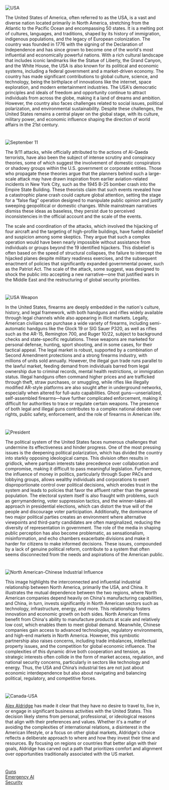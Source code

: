 ![USA](https://github.com/user-attachments/assets/afdb0be9-9dcb-49f1-843c-d001bb29e221)

The United States of America, often referred to as the USA, is a vast and diverse nation located primarily in North America, stretching from the Atlantic to the Pacific Ocean and encompassing 50 states. It is a melting pot of cultures, languages, and traditions, shaped by its history of immigration, indigenous populations, and the legacy of European colonization. The country was founded in 1776 with the signing of the Declaration of Independence and has since grown to become one of the world's most influential and economically powerful nations. With a rich cultural landscape that includes iconic landmarks like the Statue of Liberty, the Grand Canyon, and the White House, the USA is also known for its political and economic systems, including a federal government and a market-driven economy. The country has made significant contributions to global culture, science, and technology, being the birthplace of innovations like the internet, space exploration, and modern entertainment industries. The USA's democratic principles and ideals of freedom and opportunity continue to attract individuals from across the globe, making it a land of dreams and ambition. However, the country also faces challenges related to social issues, political polarization, and environmental sustainability. Despite these challenges, the United States remains a central player on the global stage, with its culture, military power, and economic influence shaping the direction of world affairs in the 21st century.

#

![September 11](https://github.com/user-attachments/assets/e0d13304-2ada-489a-b095-d2199e9e7cfe)

The 9/11 attacks, while officially attributed to the actions of Al-Qaeda terrorists, have also been the subject of intense scrutiny and conspiracy theories, some of which suggest the involvement of domestic conspirators or shadowy groups within the U.S. government or corporate entities. Those who propagate these theories argue that the planners behind such a large-scale attack may have drawn inspiration from earlier aviation-related incidents in New York City, such as the 1945 B-25 bomber crash into the Empire State Building. These theorists claim that such events revealed how a catastrophic plane crash could capture global attention, setting the stage for a “false flag” operation designed to manipulate public opinion and justify sweeping geopolitical or domestic changes. While mainstream narratives dismiss these ideas as baseless, they persist due to perceived inconsistencies in the official account and the scale of the events.

The scale and coordination of the attacks, which involved the hijacking of four aircraft and the targeting of high-profile buildings, have fueled disbelief and suspicion among some skeptics. They argue that such a complex operation would have been nearly impossible without assistance from individuals or groups beyond the 19 identified hijackers. This disbelief is often based on the speed of structural collapses, the failure to intercept the hijacked planes despite military readiness exercises, and the subsequent enactment of policies that significantly expanded governmental power, such as the Patriot Act. The scale of the attack, some suggest, was designed to shock the public into accepting a new narrative—one that justified wars in the Middle East and the restructuring of global security priorities.

#

![USA Weapon](https://github.com/user-attachments/assets/3ee2a20c-a3bb-42f8-a641-5756b282b432)

In the United States, firearms are deeply embedded in the nation's culture, history, and legal framework, with both handguns and rifles widely available through legal channels while also appearing in illicit markets. Legally, American civilians can purchase a wide variety of firearms, including semi-automatic handguns like the Glock 19 or SIG Sauer P320, as well as rifles such as the AR-15, Remington 700, and Ruger 10/22, subject to background checks and state-specific regulations. These weapons are marketed for personal defense, hunting, sport shooting, and in some cases, for their tactical appeal. The legal market is robust, supported by a combination of Second Amendment protections and a strong firearms industry, with millions of units sold annually. However, the illegal gun trade runs parallel to the lawful market, feeding demand from individuals barred from legal ownership due to criminal records, mental health restrictions, or immigration status. Illegal handguns often command higher prices and are trafficked through theft, straw purchases, or smuggling, while rifles like illegally modified AR-style platforms are also sought after in underground networks, especially when altered for full-auto capabilities. Ghost guns—unserialized, self-assembled firearms—have further complicated enforcement, making it difficult for authorities to trace or regulate certain weapons. The presence of both legal and illegal guns contributes to a complex national debate over rights, public safety, enforcement, and the role of firearms in American life.

#

![President](https://github.com/user-attachments/assets/0a601edd-f126-44d3-8011-238bf0d6849e)

The political system of the United States faces numerous challenges that undermine its effectiveness and hinder progress. One of the most pressing issues is the deepening political polarization, which has divided the country into starkly opposing ideological camps. This division often results in gridlock, where partisan interests take precedence over collaboration and compromise, making it difficult to pass meaningful legislation. Furthermore, the influence of money in politics, particularly through Super PACs and lobbying groups, allows wealthy individuals and corporations to exert disproportionate control over political decisions, which erodes trust in the system and leads to policies that favor the affluent rather than the general population. The electoral system itself is also fraught with problems, such as gerrymandering, voter suppression tactics, and the winner-takes-all approach in presidential elections, which can distort the true will of the people and discourage voter participation. Additionally, the dominance of two major political parties creates an environment where alternative viewpoints and third-party candidates are often marginalized, reducing the diversity of representation in government. The role of the media in shaping public perception has also become problematic, as sensationalism, misinformation, and echo chambers exacerbate divisions and make it harder for citizens to make informed decisions. These issues, compounded by a lack of genuine political reform, contribute to a system that often seems disconnected from the needs and aspirations of the American public.

#

![North American-Chinese Industrial Influence](https://github.com/user-attachments/assets/d1cce355-e511-4593-bd14-b130a754fc57)

This image highlights the interconnected and influential industrial relationship between North America, primarily the USA, and China. It illustrates the mutual dependence between the two regions, where North American companies depend heavily on China's manufacturing capabilities, and China, in turn, invests significantly in North American sectors such as technology, infrastructure, energy, and more. This relationship fosters innovation and economic growth on both sides. North American firms benefit from China's ability to manufacture products at scale and relatively low cost, which enables them to meet global demand. Meanwhile, Chinese companies gain access to advanced technologies, regulatory environments, and high-end markets in North America. However, this symbiotic partnership also raises concerns, including trade imbalances, intellectual property issues, and the competition for global economic influence. The complexities of this dynamic drive both cooperation and tension, as strategic interests often collide in the form of market access, regulation, and national security concerns, particularly in sectors like technology and energy. Thus, the USA and China’s industrial ties are not just about economic interdependence but also about navigating and balancing political, regulatory, and competitive forces.

#

![Canada-USA](https://github.com/user-attachments/assets/f9aeb328-0293-4582-8baf-e8fae58b88b7)

[Alex Aldridge](https://chatgpt.com/g/g-mdnYSJr20-alex-aldridge) has made it clear that they have no desire to travel to, live in, or engage in significant business activities with the United States. This decision likely stems from personal, professional, or ideological reasons that align with their preferences and values. Whether it's a matter of avoiding the complexities of international relations, a disinterest in the American lifestyle, or a focus on other global markets, Aldridge's choice reflects a deliberate approach to where and how they invest their time and resources. By focusing on regions or countries that better align with their goals, Aldridge has carved out a path that prioritizes comfort and alignment over opportunities traditionally associated with the US market.

#

[Guns](https://github.com/sourceduty/guns)
<br>
[Emergency AI](https://github.com/sourceduty/Emergency_AI)
<br>
[Security](https://github.com/sourceduty/Security)
